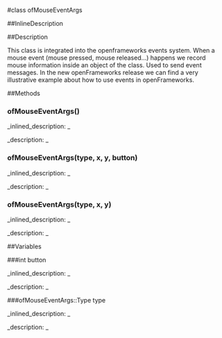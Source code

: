 #class ofMouseEventArgs


<!--
_visible: True_
_advanced: False_
_istemplated: False_
-->

##InlineDescription






##Description

This class is integrated into the openframeworks events system. When a mouse event (mouse pressed, mouse released...) happens we record mouse information inside an object of the class. Used to send event messages. In the new openFrameworks release we can find a very illustrative example about how to use events in openFrameworks.





##Methods



### ofMouseEventArgs()

<!--
_syntax: ofMouseEventArgs()_
_name: ofMouseEventArgs_
_returns: _
_returns_description: _
_parameters: _
_access: public_
_version_started: 0.9.0_
_version_deprecated: _
_summary: _
_constant: False_
_static: False_
_visible: True_
_advanced: False_
-->

_inlined_description: _








_description: _







<!----------------------------------------------------------------------------->

### ofMouseEventArgs(type, x, y, button)

<!--
_syntax: ofMouseEventArgs(type, x, y, button)_
_name: ofMouseEventArgs_
_returns: _
_returns_description: _
_parameters: ofMouseEventArgs::Type type, float x, float y, int button_
_access: public_
_version_started: 0.9.0_
_version_deprecated: _
_summary: _
_constant: False_
_static: False_
_visible: True_
_advanced: False_
-->

_inlined_description: _








_description: _







<!----------------------------------------------------------------------------->

### ofMouseEventArgs(type, x, y)

<!--
_syntax: ofMouseEventArgs(type, x, y)_
_name: ofMouseEventArgs_
_returns: _
_returns_description: _
_parameters: ofMouseEventArgs::Type type, float x, float y_
_access: public_
_version_started: 0.9.0_
_version_deprecated: _
_summary: _
_constant: False_
_static: False_
_visible: True_
_advanced: False_
-->

_inlined_description: _








_description: _







<!----------------------------------------------------------------------------->

##Variables



###int button

<!--
_name: button_
_type: int_
_access: public_
_version_started: 0073_
_version_deprecated: _
_summary: _
_visible: True_
_constant: True_
_advanced: False_
-->

_inlined_description: _


_description: _








<!----------------------------------------------------------------------------->

###ofMouseEventArgs::Type type

<!--
_name: type_
_type: ofMouseEventArgs::Type_
_access: public_
_version_started: 0073_
_version_deprecated: _
_summary: _
_visible: True_
_constant: True_
_advanced: False_
-->

_inlined_description: _


_description: _








<!----------------------------------------------------------------------------->

